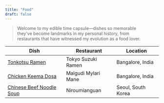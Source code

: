 ```yaml
---
title: "Food"
draft: false
---
```


> Welcome to my edible time capsule—dishes so memorable they've become landmarks in my personal history, from restaurants that have witnessed my evolution as a food lover.

| Dish | Restaurant | Location |
|------|------------|----------|
| [Tonkotsu Ramen](/food/tonkotsu-ramen-at-tokyo-suzuki-ramen-bangalore-india/) | Tokyo Suzuki Ramen | Bangalore, India |
| [Chicken Keema Dosa](/food/chicken-keema-dosa-at-malgudi-mylari-mane-bangalore-india/) | Malgudi Mylari Mane | Bangalore, India |
| [Chinese Beef Noodle Soup](/food/taiwanese-beef-noodle-soup-at-niu-rou-mian-guan-seoul-south-korea/) | Niroumianguan | Seoul, South Korea |

